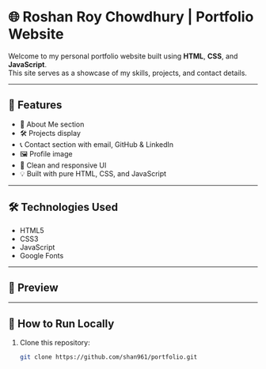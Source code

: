 # 🌐 Roshan Roy Chowdhury | Portfolio Website

Welcome to my personal portfolio website built using **HTML**, **CSS**, and **JavaScript**.  
This site serves as a showcase of my skills, projects, and contact details.

---

## 🚀 Features

- 💼 About Me section
- 🛠️ Projects display
- 📞 Contact section with email, GitHub & LinkedIn
- 🖼️ Profile image
- 🎨 Clean and responsive UI
- 💡 Built with pure HTML, CSS, and JavaScript

---

## 🛠️ Technologies Used

- HTML5  
- CSS3  
- JavaScript  
- Google Fonts

---

## 📸 Preview



---

## 📂 How to Run Locally

1. Clone this repository:
   ```bash
   git clone https://github.com/shan961/portfolio.git